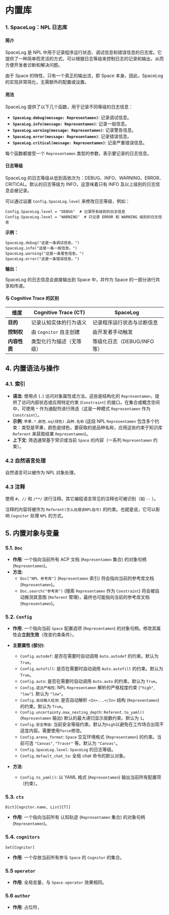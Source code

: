 #  内置库

### 1. SpaceLog：NPL 日志库

#### 简介

SpaceLog 是 NPL 中用于记录程序运行状态、调试信息和错误信息的日志库。它提供了一种简单而灵活的方式，可以根据日志等级来控制日志的记录和输出，从而方便开发者诊断和解决问题。

由于 Space 的特性，只有一个真正的输出流，即 Space 本身。因此，SpaceLog 的实现非常简化，无需额外的配置或设置。

#### 用法

SpaceLog 提供了以下几个函数，用于记录不同等级的日志信息：

-   **`SpaceLog.debug(message: Representamen)`**: 记录调试信息。
-   **`SpaceLog.info(message: Representamen)`**: 记录一般信息。
-   **`SpaceLog.warning(message: Representamen)`**: 记录警告信息。
-   **`SpaceLog.error(message: Representamen)`**: 记录错误信息。
-   **`SpaceLog.critical(message: Representamen)`**: 记录严重错误信息。

每个函数都接受一个 `Representamen` 类型的参数，表示要记录的日志信息。

#### 日志等级

SpaceLog 的日志等级从低到高依次为：DEBUG、INFO、WARNING、ERROR、CRITICAL。默认的日志等级为 INFO，这意味着只有 INFO 及以上级别的日志信息会被记录。

可以通过设置 `Config.SpaceLog.level` 来修改日志等级，例如：

```npl
Config.SpaceLog.level = "DEBUG"  # 记录所有级别的日志信息
Config.SpaceLog.level = "WARNING"  # 只记录 ERROR 和 WARNING 级别的日志信息
```

**示例：**

```npl
SpaceLog.debug("这是一条调试信息。")
SpaceLog.info("这是一条一般信息。")
SpaceLog.warning("这是一条警告信息。")
SpaceLog.error("这是一条错误信息。")
```

**输出：**

SpaceLog 的日志信息会直接输出到 Space 中，并作为 Space 的一部分进行共享和传递。

#### **与 Cognitive Trace 的区别**  

| 维度          | **Cognitive Trace (CT)**               | **SpaceLog**                 |  
|---------------|----------------------------------------|------------------------------|  
| **目的**      | 记录认知实体的行为语义                  | 记录程序运行状态与诊断信息    |  
| **控制权**    | 由 `Cognitor` 自主创建                  | 由开发者手动触发              |  
| **内容性质**  | 类型化行为描述（无等级）                | 等级化日志（DEBUG/INFO 等）   |  


## 4. 内置语法与操作

### 4.1. 索引

-   **语法**: 使用点 (`.`) 访问对象属性或方法。这些是结构化的 `Representamen`，提供了访问内部状态或应用特定约束 (`Constraint`) 的接口。在集合或概念空间中，可使用 `*` 作为通配符进行筛选（这是一种模式 `Representamen` 作为 `Constraint`）。
-   **示例**: `苹果.*.颜色.eq(绿色).品种.名称` (这段 NPL `Representamen` 包含多个约束：类型是苹果，颜色是绿色，要获取的是品种名称，应用这些约束于知识库 `Referent` 来获取结果 `Representamen`)。
-   **上下文**: 筛选通常基于常识或当前 `Space` 的内容（一系列 `Representamen` 约束）。

### 4.2 自然语言处理

自然语言可以被作为 NPL 对象处理。

### 4.3 注释

使用 `#`，`//` 和 `/**/` 进行注释。其它编程语言常见的注释也可被识别（如 `--` ）。

注释的内容将被作为 `Referent(怎么处理该NPL指令)` 的约束。也就是说，它可以影响 `Cognitor` 处理 `NPL` 的方式。


## 5. 内置对象与变量

### 5.1. `Doc`
- **作用**: 一个指向当前所有 ACP 文档 (`Representamen` 集合) 的对象句柄 (`Representamen`)。
- **方法**:
	* `Doc["NPL 参考库"]` (`Representamen` 索引) 将会指向当前的参考库文档 (`Representamen`)。
	* `Doc.search("参考库")` (搜索 `Representamen` 作为 `Constraint`) 将会被自动推测其意图 (`Referent` 管理)，最终也可能指向当前的参考库文档 (`Representamen`)。

### 5.2. `Config`

-   **作用**: 一个指向当前 `Space` 配置选项 (`Representamen`) 的对象句柄。修改其属性会**立刻生效**（改变约束条件）。
-   **主要属性 (部分)**:
    -   `Config.autodef`: 是否在需要时自动调用 `Auto.autodef` 的约束。默认为 `True`。
    -   `Config.autofill`: 是否在需要时自动调用 `Auto.autofill` 的约束。默认为 `True`。
    -   `Config.auto`: 是否在需要时自动调用 `Auto.auto` 的约束。默认为 `True`。
    -   `Config.语法严格性`: NPL `Representamen` 解析的严格程度约束 (`"high"`, `"low"`). 默认为 `"low"`。
    -   `Config.自动输入检测`: 是否自动解析 `<In>...</In>` 结构 (`Representamen`) 的约束。默认为 `True`。
    -   `Config.uncertainty.max_nesting_depth`: `Referent.to_yaml()` (`Representamen` 输出) 默认的最大递归显示层数约束。默认为 `1`。
    -   `Config.安全等级`: 当前安全等级约束。默认为`high`以避免在工作场合出现不适宜内容。需要使用`force`修改。
    -   `Config.arena_format`: `Space` 交互环境格式 (`Representamen`) 的约束。当前可选 `"Canvas"`, `"Tracer"` 等。默认为 `"Canvas"`。
    -    `Config.SpaceLog.level`: `SpaceLog` 的日志等级。
    -    `Config.default_chat_to`: 全局 chat 命令的默认对象。

-   **方法**:
    -   `Config.to_yaml()`: 以 YAML 格式 (`Representamen`) 输出当前所有配置项（约束）。


### 5.3. `cts`

`Dict[Cognitor.name, List[CT]]`

- **作用**: 一个指向当前所有 认知轨迹 (`Representamen` 集合) 的对象句柄 (`Representamen`)。

### 5.4. `cognitors`

`Set[Cognitor]`

- **作用**: 一个存放当前所有参与 `Space` 的 `Cognitor` 的集合。

### 5.5 `operator`

- **作用**: 全局变量，与 `Space.operator` 效果相同。

### 5.6 `author`

- **作用**: 占位符，